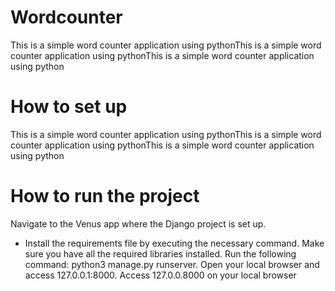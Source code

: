 # Wordcounter
This is a simple word counter application using pythonThis is a simple word counter application using pythonThis is a simple word counter application using python

# How to set up
This is a simple word counter application using pythonThis is a simple word counter application using pythonThis is a simple word counter application using python

# How to run the project

Navigate to the Venus app where the Django project is set up.
 - Install the requirements file by executing the necessary command.
Make sure you have all the required libraries installed.
Run the following command: python3 manage.py runserver.
Open your local browser and access 127.0.0.1:8000.
Access 127.0.0.8000 on your local browser

          
